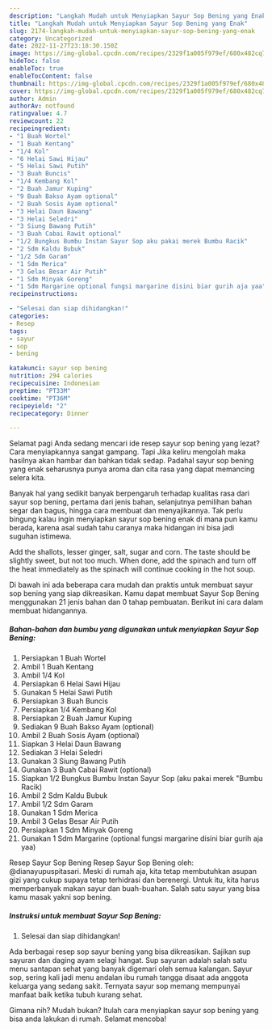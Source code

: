 ```yaml
---
description: "Langkah Mudah untuk Menyiapkan Sayur Sop Bening yang Enak"
title: "Langkah Mudah untuk Menyiapkan Sayur Sop Bening yang Enak"
slug: 2174-langkah-mudah-untuk-menyiapkan-sayur-sop-bening-yang-enak
category: Uncategorized
date: 2022-11-27T23:18:30.150Z
image: https://img-global.cpcdn.com/recipes/2329f1a005f979ef/680x482cq70/sayur-sop-bening-foto-resep-utama.jpg
hideToc: false
enableToc: true
enableTocContent: false
thumbnail: https://img-global.cpcdn.com/recipes/2329f1a005f979ef/680x482cq70/sayur-sop-bening-foto-resep-utama.jpg
cover: https://img-global.cpcdn.com/recipes/2329f1a005f979ef/680x482cq70/sayur-sop-bening-foto-resep-utama.jpg
author: Admin
authorAv: notfound
ratingvalue: 4.7
reviewcount: 22
recipeingredient:
- "1 Buah Wortel"
- "1 Buah Kentang"
- "1/4 Kol"
- "6 Helai Sawi Hijau"
- "5 Helai Sawi Putih"
- "3 Buah Buncis"
- "1/4 Kembang Kol"
- "2 Buah Jamur Kuping"
- "9 Buah Bakso Ayam optional"
- "2 Buah Sosis Ayam optional"
- "3 Helai Daun Bawang"
- "3 Helai Seledri"
- "3 Siung Bawang Putih"
- "3 Buah Cabai Rawit optional"
- "1/2 Bungkus Bumbu Instan Sayur Sop aku pakai merek Bumbu Racik"
- "2 Sdm Kaldu Bubuk"
- "1/2 Sdm Garam"
- "1 Sdm Merica"
- "3 Gelas Besar Air Putih"
- "1 Sdm Minyak Goreng"
- "1 Sdm Margarine optional fungsi margarine disini biar gurih aja yaa"
recipeinstructions:

- "Selesai dan siap dihidangkan!"
categories:
- Resep
tags:
- sayur
- sop
- bening

katakunci: sayur sop bening 
nutrition: 294 calories
recipecuisine: Indonesian
preptime: "PT33M"
cooktime: "PT36M"
recipeyield: "2"
recipecategory: Dinner

---
```



Selamat pagi Anda sedang mencari ide resep sayur sop bening yang lezat? Cara menyiapkannya sangat gampang. Tapi Jika keliru mengolah maka hasilnya akan hambar dan bahkan tidak sedap. Padahal sayur sop bening yang enak seharusnya punya aroma dan cita rasa yang dapat memancing selera kita.


Banyak hal yang sedikit banyak berpengaruh terhadap kualitas rasa dari sayur sop bening, pertama dari jenis bahan, selanjutnya pemilihan bahan segar dan bagus, hingga cara membuat dan menyajikannya. Tak perlu bingung kalau ingin menyiapkan sayur sop bening enak di mana pun kamu berada, karena asal sudah tahu caranya maka hidangan ini bisa jadi suguhan istimewa.

Add the shallots, lesser ginger, salt, sugar and corn. The taste should be slightly sweet, but not too much. When done, add the spinach and turn off the heat immediately as the spinach will continue cooking in the hot soup.


Di bawah ini ada beberapa cara mudah dan praktis untuk membuat sayur sop bening yang siap dikreasikan. Kamu dapat membuat Sayur Sop Bening menggunakan 21 jenis bahan dan 0 tahap pembuatan. Berikut ini cara dalam membuat hidangannya.

<!--inarticleads1-->

##### Bahan-bahan dan bumbu yang digunakan untuk menyiapkan Sayur Sop Bening:

1. Persiapkan 1 Buah Wortel
1. Ambil 1 Buah Kentang
1. Ambil 1/4 Kol
1. Persiapkan 6 Helai Sawi Hijau
1. Gunakan 5 Helai Sawi Putih
1. Persiapkan 3 Buah Buncis
1. Persiapkan 1/4 Kembang Kol
1. Persiapkan 2 Buah Jamur Kuping
1. Sediakan 9 Buah Bakso Ayam (optional)
1. Ambil 2 Buah Sosis Ayam (optional)
1. Siapkan 3 Helai Daun Bawang
1. Sediakan 3 Helai Seledri
1. Gunakan 3 Siung Bawang Putih
1. Gunakan 3 Buah Cabai Rawit (optional)
1. Siapkan 1/2 Bungkus Bumbu Instan Sayur Sop (aku pakai merek &#34;Bumbu Racik)
1. Ambil 2 Sdm Kaldu Bubuk
1. Ambil 1/2 Sdm Garam
1. Gunakan 1 Sdm Merica
1. Ambil 3 Gelas Besar Air Putih
1. Persiapkan 1 Sdm Minyak Goreng
1. Gunakan 1 Sdm Margarine (optional fungsi margarine disini biar gurih aja yaa)


Resep Sayur Sop Bening Resep Sayur Sop Bening oleh: @dianayupuspitasari. Meski di rumah aja, kita tetap membutuhkan asupan gizi yang cukup supaya tetap terhidrasi dan berenergi. Untuk itu, kita harus memperbanyak makan sayur dan buah-buahan. Salah satu sayur yang bisa kamu masak yakni sop bening. 

<!--inarticleads2-->

##### Instruksi untuk membuat Sayur Sop Bening:


1. Selesai dan siap dihidangkan!

Ada berbagai resep sop sayur bening yang bisa dikreasikan. Sajikan sup sayuran dan daging ayam selagi hangat. Sup sayuran adalah salah satu menu santapan sehat yang banyak digemari oleh semua kalangan. Sayur sop, sering kali jadi menu andalan ibu rumah tangga disaat ada anggota keluarga yang sedang sakit. Ternyata sayur sop memang mempunyai manfaat baik ketika tubuh kurang sehat. 

Gimana nih? Mudah bukan? Itulah cara menyiapkan sayur sop bening yang bisa anda lakukan di rumah. Selamat mencoba!
